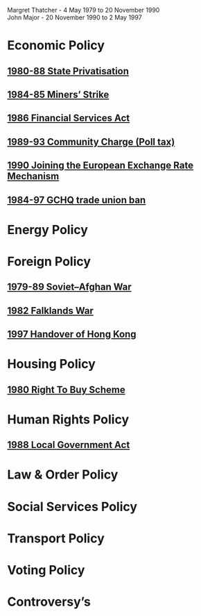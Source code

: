 Margret Thatcher - 4 May 1979 to 20 November 1990  
John Major - 20 November 1990 to 2 May 1997  
# Economic Policy
## [1980-88 State Privatisation](1980-88%20State%20Privatisation)
## [1984-85 Miners’ Strike](1984-85%20Miners’%20Strike)
## [1986 Financial Services Act](1986%20Financial%20Services%20Act)
## [1989-93 Community Charge (Poll tax)](1989-93%20Community%20Charge%20(Poll%20tax))
## [1990 Joining the European Exchange Rate Mechanism](1990%20Joining%20the%20European%20Exchange%20Rate%20Mechanism)
## [1984-97 GCHQ trade union ban](1984-97%20GCHQ%20trade%20union%20ban)
# Energy Policy

# Foreign Policy
## [1979-89 Soviet–Afghan War](../../Afghanistan/1978-92%20Democratic%20Republic%20of%20Afghanistan/1979-89%20Soviet–Afghan%20War)
## [1982 Falklands War](1982%20Falklands%20War)
## [1997 Handover of Hong Kong](1997%20Handover%20of%20Hong%20Kong)
# Housing Policy
## [1980 Right To Buy Scheme](1980%20Right%20To%20Buy%20Scheme)
# Human Rights Policy
## [1988 Local Government Act](1988%20Local%20Government%20Act)
# Law & Order Policy

# Social Services Policy

# Transport Policy

# Voting Policy

# Controversy’s
